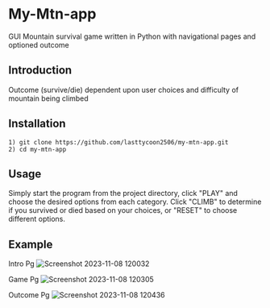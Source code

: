 # My-Mtn-app

GUI Mountain survival game written in Python with navigational pages and optioned outcome

## Introduction

Outcome (survive/die) dependent upon user choices and difficulty of mountain being climbed

## Installation
```
1) git clone https://github.com/lasttycoon2506/my-mtn-app.git
2) cd my-mtn-app
```
## Usage
Simply start the program from the project directory, click "PLAY" and choose the desired options from each category. Click "CLIMB" to determine if you survived or died based on your choices, or "RESET" to choose different options. 
## Example
Intro Pg
![Screenshot 2023-11-08 120032](https://github.com/lasttycoon2506/my-mtn-app/assets/114425878/d098c19a-6b0d-491e-a1ca-c92b9dff1465)


Game Pg
![Screenshot 2023-11-08 120305](https://github.com/lasttycoon2506/my-mtn-app/assets/114425878/4b48dc79-61d6-44b1-8633-42f95ba3ef98)


Outcome Pg
![Screenshot 2023-11-08 120436](https://github.com/lasttycoon2506/my-mtn-app/assets/114425878/efdb4a19-e842-48f6-aae0-19b0bd17cacd)

